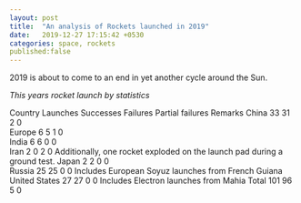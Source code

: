 ```yaml
---
layout: post 
title:  "An analysis of Rockets launched in 2019"
date:   2019-12-27 17:15:42 +0530
categories: space, rockets
published:false
---
```


2019 is about to come to an end in yet another cycle around the Sun.

*This years rocket launch by statistics*

Country	Launches	Successes	Failures	Partial
failures	Remarks
 China	33	31	2	0	
 Europe	6	5	1	0	
 India	6	6	0	0	
 Iran	2	0	2	0	Additionally, one rocket exploded on the launch pad during a ground test.
 Japan	2	2	0	0	
 Russia	25	25	0	0	Includes European Soyuz launches from French Guiana
 United States	27	27	0	0	Includes Electron launches from Mahia
Total	101	96	5	0	
